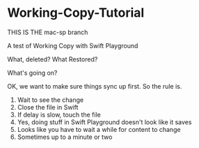 # Working-Copy-Tutorial
THIS IS THE mac-sp branch

A test of Working Copy with Swift Playground

What, deleted?
What Restored?

What's going on?

OK, we want to make sure things sync up first. So the rule is.

1. Wait to see the change
2. Close the file in Swift
3. If delay is slow, touch the file
4. Yes, doing stuff in Swift Playground doesn't look like it saves
5. Looks like you have to wait a while for content to change
6. Sometimes up to a minute or two

